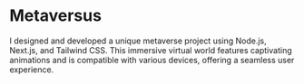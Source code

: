 # Metaversus
I designed and developed a unique metaverse project using Node.js, Next.js, and Tailwind CSS. This immersive virtual world features captivating animations and is compatible with various devices, offering a seamless user experience.
